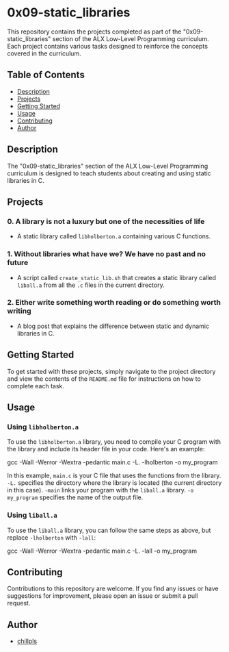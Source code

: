 # 0x09-static_libraries

This repository contains the projects completed as part of the "0x09-static_libraries" section of the ALX Low-Level Programming curriculum. Each project contains various tasks designed to reinforce the concepts covered in the curriculum.

## Table of Contents

- [Description](#description)
- [Projects](#projects)
- [Getting Started](#getting-started)
- [Usage](#usage)
- [Contributing](#contributing)
- [Author](#author)

## Description

The "0x09-static_libraries" section of the ALX Low-Level Programming curriculum is designed to teach students about creating and using static libraries in C.

## Projects

### 0. A library is not a luxury but one of the necessities of life

- A static library called `libholberton.a` containing various C functions.

### 1. Without libraries what have we? We have no past and no future

- A script called `create_static_lib.sh` that creates a static library called `liball.a` from all the `.c` files in the current directory.

### 2. Either write something worth reading or do something worth writing

- A blog post that explains the difference between static and dynamic libraries in C.

## Getting Started

To get started with these projects, simply navigate to the project directory and view the contents of the `README.md` file for instructions on how to complete each task.

## Usage

### Using `libholberton.a`

To use the `libholberton.a` library, you need to compile your C program with the library and include its header file in your code. Here's an example:

gcc -Wall -Werror -Wextra -pedantic main.c -L. -lholberton -o my_program


In this example, `main.c` is your C file that uses the functions from the library. `-L.` specifies the directory where the library is located (the current directory in this case). `-main` links your program with the `liball.a` library. `-o my_program` specifies the name of the output file.

### Using `liball.a`

To use the `liball.a` library, you can follow the same steps as above, but replace `-lholberton` with `-lall`:

gcc -Wall -Werror -Wextra -pedantic main.c -L. -lall -o my_program


## Contributing

Contributions to this repository are welcome. If you find any issues or have suggestions for improvement, please open an issue or submit a pull request.

## Author

- [chillpls](https://github.com/chillpls)
